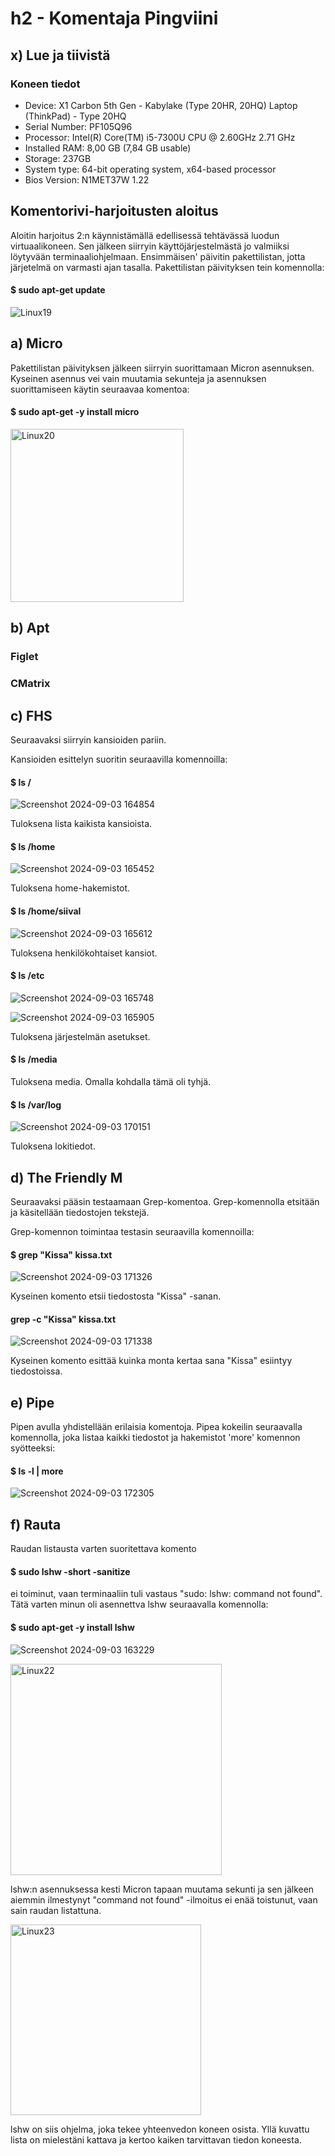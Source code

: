 # h2 - Komentaja Pingviini

## x) Lue ja tiivistä

### Koneen tiedot
- Device: X1 Carbon 5th Gen - Kabylake (Type 20HR, 20HQ) Laptop (ThinkPad) - Type 20HQ
- Serial Number: PF105Q96
- Processor:	Intel(R) Core(TM) i5-7300U CPU @ 2.60GHz   2.71 GHz
- Installed RAM:	8,00 GB (7,84 GB usable)
- Storage: 237GB
- System type:	64-bit operating system, x64-based processor
- Bios Version: N1MET37W 1.22

## Komentorivi-harjoitusten aloitus

Aloitin harjoitus 2:n käynnistämällä edellisessä tehtävässä luodun virtuaalikoneen. Sen jälkeen siirryin käyttöjärjestelmästä jo valmiiksi löytyvään terminaaliohjelmaan. Ensimmäisen' päivitin pakettilistan, jotta järjetelmä on varmasti ajan tasalla. Pakettilistan päivityksen tein komennolla:

#### $ sudo apt-get update

![Linux19](https://github.com/user-attachments/assets/b43357b5-8951-483c-9c75-dc63a3c7f0d1)

## a) Micro

Pakettilistan päivityksen jälkeen siirryin suorittamaan Micron asennuksen. Kyseinen asennus vei vain muutamia sekunteja ja asennuksen suorittamiseen käytin seuraavaa komentoa: 

#### $ sudo apt-get -y install micro

<img width="277" alt="Linux20" src="https://github.com/user-attachments/assets/4d971624-fc42-4913-8d3a-c7d2fec65c4a">

## b) Apt

### Figlet

### CMatrix


## c) FHS

Seuraavaksi siirryin kansioiden pariin. 

Kansioiden esittelyn suoritin seuraavilla komennoilla:

#### $ ls /

![Screenshot 2024-09-03 164854](https://github.com/user-attachments/assets/62019db2-755f-488a-b5fb-338aa7c2c130)

Tuloksena lista kaikista kansioista.

#### $ ls /home

![Screenshot 2024-09-03 165452](https://github.com/user-attachments/assets/5ba4d752-a4e1-439e-b691-75f4d0e91942)

Tuloksena home-hakemistot.

#### $ ls /home/siival

![Screenshot 2024-09-03 165612](https://github.com/user-attachments/assets/09e21a36-bb61-451c-9f86-49f1ce377ca9)

Tuloksena henkilökohtaiset kansiot.

#### $ ls /etc

![Screenshot 2024-09-03 165748](https://github.com/user-attachments/assets/804b2c3d-3b74-4750-b754-feb2f2077f78)

![Screenshot 2024-09-03 165905](https://github.com/user-attachments/assets/fa8f0a87-b369-4c1e-9ded-723e08817747)

Tuloksena järjestelmän asetukset.

#### $ ls /media

Tuloksena media. Omalla kohdalla tämä oli tyhjä.

#### $ ls /var/log

![Screenshot 2024-09-03 170151](https://github.com/user-attachments/assets/e304e216-62b2-4ea4-b6be-61ccd1266d6a)

Tuloksena lokitiedot.

## d) The Friendly M

Seuraavaksi pääsin testaamaan Grep-komentoa. Grep-komennolla etsitään ja käsitellään tiedostojen tekstejä.

Grep-komennon toimintaa testasin seuraavilla komennoilla:

#### $ grep "Kissa" kissa.txt

![Screenshot 2024-09-03 171326](https://github.com/user-attachments/assets/8a2050c6-b78f-4b07-b23e-0d5514544d60)

Kyseinen komento etsii tiedostosta "Kissa" -sanan.

#### grep -c "Kissa" kissa.txt

![Screenshot 2024-09-03 171338](https://github.com/user-attachments/assets/f37aa91e-e783-4b9a-86f7-1a98eda224e3)

Kyseinen komento esittää kuinka monta kertaa sana "Kissa" esiintyy tiedostoissa.

## e) Pipe

Pipen avulla yhdistellään erilaisia komentoja. Pipea kokeilin seuraavalla komennolla, joka listaa kaikki tiedostot ja hakemistot 'more' komennon syötteeksi:

#### $ ls -l | more

![Screenshot 2024-09-03 172305](https://github.com/user-attachments/assets/d2356e96-fa34-4c53-b21b-371d848474df)

## f) Rauta

Raudan listausta varten suoritettava komento

#### $ sudo lshw -short -sanitize

ei toiminut, vaan terminaaliin tuli vastaus "sudo: lshw: command not found". Tätä varten minun oli asennettva lshw seuraavalla komennolla:

#### $ sudo apt-get -y install lshw

![Screenshot 2024-09-03 163229](https://github.com/user-attachments/assets/d0d2b17f-84e7-465c-a85d-60090ddf64b8)

<img width="338" alt="Linux22" src="https://github.com/user-attachments/assets/a0f5b228-ec38-482c-97a1-79a2597d04f7">

lshw:n asennuksessa kesti Micron tapaan muutama sekunti ja sen jälkeen aiemmin ilmestynyt "command not found" -ilmoitus ei enää toistunut, vaan sain raudan listattuna.

<img width="305" alt="Linux23" src="https://github.com/user-attachments/assets/b59a4910-2764-48d8-8db3-74ea83e9d034">

lshw on siis ohjelma, joka tekee yhteenvedon koneen osista. Yllä kuvattu lista on mielestäni kattava ja kertoo kaiken tarvittavan tiedon koneesta.


